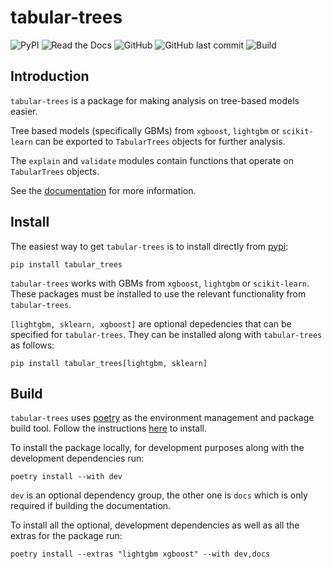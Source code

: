 # tabular-trees

![PyPI](https://img.shields.io/pypi/v/tabular-trees?color=success&style=flat)
![Read the Docs](https://img.shields.io/readthedocs/tabular-trees)
![GitHub](https://img.shields.io/github/license/richardangell/tabular-trees)
![GitHub last commit](https://img.shields.io/github/last-commit/richardangell/tabular-trees)
![Build](https://github.com/richardangell/tabular-trees/actions/workflows/coverage.yml/badge.svg?branch=main)

## Introduction

`tabular-trees` is a package for making analysis on tree-based models easier. 

Tree based models (specifically GBMs) from `xgboost`, `lightgbm` or `scikit-learn` can be exported to `TabularTrees` objects for further analysis.

The `explain` and `validate` modules contain functions that operate on `TabularTrees` objects.

See the [documentation](http://tabular-trees.readthedocs.io/) for more information.

## Install

The easiest way to get `tabular-trees` is to install directly from [pypi](https://pypi.org/project/tabular-trees/):

```
pip install tabular_trees
```

`tabular-trees` works with GBMs from `xgboost`, `lightgbm` or `scikit-learn`. These packages must be installed to use the relevant functionality from `tabular-trees`.

`[lightgbm, sklearn, xgboost]` are optional depedencies that can be specified for `tabular-trees`. They can be installed along with `tabular-trees` as follows:

```
pip install tabular_trees[lightgbm, sklearn]
```

## Build

`tabular-trees` uses [poetry](https://python-poetry.org/) as the environment management and package build tool. Follow the instructions [here](https://python-poetry.org/docs/#installation) to install.

To install the package locally, for development purposes along with the development dependencies run:

```
poetry install --with dev
```

`dev` is an optional dependency group, the other one is `docs` which is only required if building the documentation.

To install all the optional, development dependencies as well as all the extras for the package run:

```
poetry install --extras "lightgbm xgboost" --with dev,docs
```
